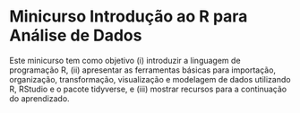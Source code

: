 # Minicurso Introdução ao R para Análise de Dados

Este minicurso tem como objetivo (i) introduzir a linguagem de programação R, (ii) apresentar as ferramentas básicas para importação, organização, transformação, visualização e modelagem de dados utilizando  R, RStudio e o pacote tidyverse, e (iii) mostrar recursos para a continuação do aprendizado.

